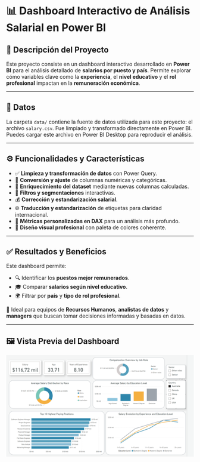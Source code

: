 
# 📊 Dashboard Interactivo de Análisis Salarial en Power BI

## 🚀 Descripción del Proyecto

Este proyecto consiste en un dashboard interactivo desarrollado en **Power BI** para el análisis detallado de **salarios por puesto y país**. Permite explorar cómo variables clave como la **experiencia**, el **nivel educativo** y el **rol profesional** impactan en la **remuneración económica**.

---

## 📁 Datos

La carpeta `data/` contiene la fuente de datos utilizada para este proyecto: el archivo `salary.csv`. Fue limpiado y transformado directamente en Power BI. Puedes cargar este archivo en Power BI Desktop para reproducir el análisis.

---

## ⚙️ Funcionalidades y Características

- ✅ **Limpieza y transformación de datos** con Power Query.
- 🔢 **Conversión y ajuste** de columnas numéricas y categóricas.
- 🧠 **Enriquecimiento del dataset** mediante nuevas columnas calculadas.
- 🧰 **Filtros y segmentaciones** interactivas.
- 💰 **Corrección y estandarización salarial**.
- 🌐 **Traducción y estandarización** de etiquetas para claridad internacional.
- 📐 **Métricas personalizadas en DAX** para un análisis más profundo.
- 🎨 **Diseño visual profesional** con paleta de colores coherente.

---

## ✅ Resultados y Beneficios

Este dashboard permite:

- 🔍 Identificar los **puestos mejor remunerados**.
- 🎓 Comparar **salarios según nivel educativo**.
- 🌍 Filtrar por **país** y **tipo de rol profesional**.

👥 Ideal para equipos de **Recursos Humanos**, **analistas de datos** y **managers** que buscan tomar decisiones informadas y basadas en datos.

---

## 🖼️ Vista Previa del Dashboard

<img src="data/preview.png" alt="Previsualización del dashboard" width="600"/>









